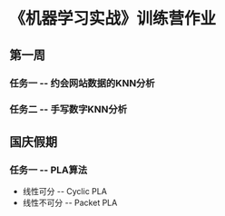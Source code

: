 # 《机器学习实战》训练营作业
## 第一周
### 任务一 -- 约会网站数据的KNN分析
### 任务二 -- 手写数字KNN分析
## 国庆假期
### 任务一 -- PLA算法
- 线性可分 -- Cyclic PLA
- 线性不可分 -- Packet PLA
